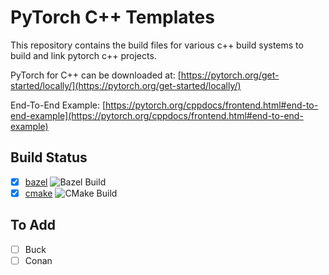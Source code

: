 # PyTorch C++ Templates

This repository contains the build files for various c++ build systems to build and link pytorch c++ projects.

PyTorch for C++ can be downloaded at: [https://pytorch.org/get-started/locally/](https://pytorch.org/get-started/locally/)

End-To-End Example: [https://pytorch.org/cppdocs/frontend.html#end-to-end-example](https://pytorch.org/cppdocs/frontend.html#end-to-end-example)

## Build Status

-   [x] [bazel](bazel) ![Bazel Build](https://github.com/satyajitghana/pytorch-cpp-template/workflows/Bazel%20Build/badge.svg)
-   [x] [cmake](cmake) ![CMake Build](https://github.com/satyajitghana/pytorch-cpp-template/workflows/CMake%20Build/badge.svg?branch=master)

## To Add

-   [ ] Buck
-   [ ] Conan

